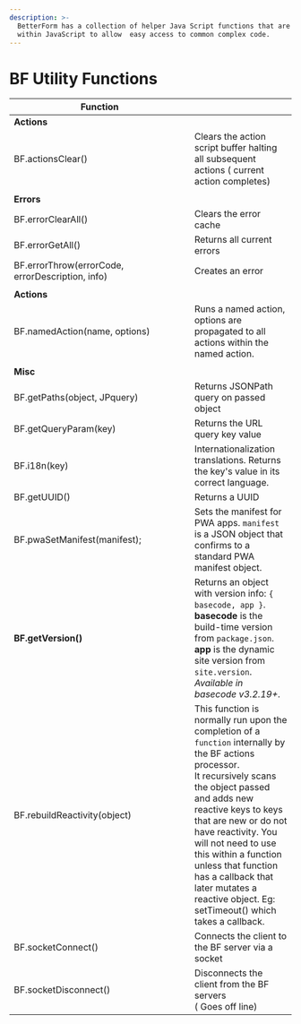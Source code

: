 ```yaml
---
description: >-
  BetterForm has a collection of helper Java Script functions that are used
  within JavaScript to allow  easy access to common complex code.
---
```


# BF Utility Functions

<table><thead><tr><th width="306.5">Function</th><th></th></tr></thead><tbody><tr><td><strong>Actions</strong></td><td></td></tr><tr><td>BF.actionsClear()</td><td>Clears the action script buffer halting all subsequent actions ( current action completes)</td></tr><tr><td></td><td></td></tr><tr><td><strong>Errors</strong></td><td></td></tr><tr><td>BF.errorClearAll()</td><td>Clears the error cache</td></tr><tr><td>BF.errorGetAll()</td><td>Returns all current errors</td></tr><tr><td>BF.errorThrow(errorCode, errorDescription, info)</td><td>Creates an error</td></tr><tr><td></td><td></td></tr><tr><td><strong>Actions</strong></td><td></td></tr><tr><td>BF.namedAction(name, options)</td><td>Runs a named action, options are propagated to all actions within the named action.</td></tr><tr><td></td><td></td></tr><tr><td><strong>Misc</strong></td><td></td></tr><tr><td>BF.getPaths(object, JPquery)</td><td>Returns JSONPath query on passed object </td></tr><tr><td>BF.getQueryParam(key)</td><td>Returns the URL query key value</td></tr><tr><td>BF.i18n(key)</td><td>Internationalization translations. Returns the key's value in its correct language.</td></tr><tr><td>BF.getUUID()</td><td>Returns a UUID</td></tr><tr><td>BF.pwaSetManifest(manifest);</td><td>Sets the manifest for PWA apps. <code>manifest</code> is a JSON object that confirms to a standard PWA manifest object.</td></tr><tr><td><strong>BF.getVersion()</strong></td><td>Returns an object with version info: <code>{ basecode, app }</code>.<br><strong>basecode</strong> is the build-time version from <code>package.json</code>. <strong>app</strong> is the dynamic site version from <code>site.version</code>.<br><em>Available in basecode v3.2.19+</em>.</td></tr><tr><td>BF.rebuildReactivity(object)</td><td>This function is normally run upon the completion of a <code>function</code> internally by the BF actions processor.<br>It recursively scans the object passed and adds new reactive keys to keys that are new or do not have reactivity. You will not need to use this within a function unless that function has a callback that later mutates a reactive object. Eg: setTimeout() which takes a callback.</td></tr><tr><td>BF.socketConnect()</td><td>Connects the client to the BF server via a socket</td></tr><tr><td>BF.socketDisconnect()</td><td>Disconnects the client from the BF servers<br>( Goes off line)</td></tr></tbody></table>
